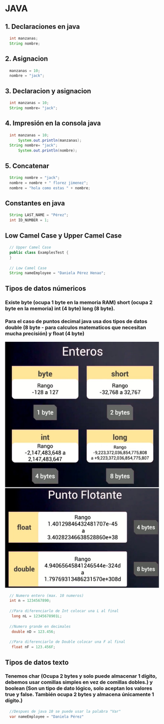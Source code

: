 # JAVA

## 1. Declaraciones en java
  ```java
    int manzanas;
    String nombre;
  ```
## 2. Asignacion
  ```java
    manzanas = 10;
    nombre = "jack";
  ```

## 3. Declaracion y asignacion
  ```java
    int manzanas = 10;
    String nombre= "jack";
  ```

## 4. Impresión en la consola java
  ```java
    int manzanas = 10;
    	System.out.println(manzanas);
    String nombre= "jack";
    	System.out.println(nombre);
  ```
## 5. Concatenar
  ```java
    String nombre = "jack";
    nombre = nombre + " florez jimenez";
    nombre = "hola como estas " + nombre;
  ```
## Constantes en java
  ```java
    String LAST_NAME = "Pérez";
    int ID_NUMBER = 1;
  ```

## Low Camel Case y Upper Camel Case
  ```java
    // Upper Camel Case
    public class ExamplesTest {
    }
  
    // Low Camel Case
    String nameEmployee = "Daniela Pérez Henao";
  ```  
## Tipos de datos númericos
### Existe byte (ocupa 1 byte en la memoria RAM) short (ocupa 2 byte en la memoria) int (4 byte) long (8 byte).
### Para el caso de puntos decimal java usa dos tipos de datos double (8 byte - para calculos matematicos que necesitan mucha precisión) y float (4 byte) 
![I1](https://github.com/Dperezh02/Java/blob/master/Imagenes%20de%20referencia/Tipo%20de%20datos%20numericos.png)
![I1](https://github.com/Dperezh02/Java/blob/master/Imagenes%20de%20referencia/Tipos%20de%20datos%20numericos.png)

  ```java
    // Numero entero (max. 10 numeros)
    int n = 1234567890;

    //Para diferenciarlo de Int colocar una L al final
     long nL = 12345678901L;

    //Numero grande en decimales
     double nD = 123.456;

    //Para diferenciarlo de Double colocar una F al final
     float nF = 123.456F;
  ```  
## Tipos de datos texto
### Tenemos char (Ocupa 2 bytes y solo puede almacenar 1 dígito, debemos usar comillas simples en vez de comillas dobles.) y boolean (Son un tipo de dato lógico, solo aceptan los valores true y false. También ocupa 2 bytes y almacena únicamente 1 dígito.)
  ```java
    //Despues de java 10 se puede usar la palabra "Var"
    var nameEmployee = "Daniela Pérez"
  ```
